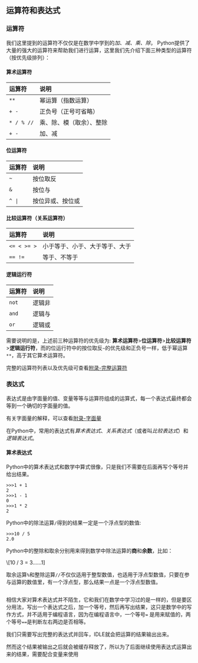 ## 运算符和表达式

### 运算符

我们这里提到的运算符不仅仅是在数学中学到的*加、减、乘、除*， Python提供了大量的强大的运算符来帮助我们进行运算，这里我们先介绍下面三种类型的运算符（按优先级排列）：

#### 算术运算符

|运算符|说明|
|:--------------------|:--------------------|
|`**`|幂运算（指数运算）|
|`+`&nbsp;&nbsp;`-`|正负号（正号可省略）|
|`*`&nbsp;&nbsp;`/`&nbsp;&nbsp;`%`&nbsp;&nbsp;`//`|乘、除、模（取余）、整除|
|`+`&nbsp;&nbsp;`-`|加、减|

#### 位运算符

<table><thead><tr><th align="left">运算符</th><th align="left">说明</th></tr></thead><tbody>
<tr><td align="left"><code>~</code></td><td align="left">按位取反</td></tr>
<tr><td align="left"><code>&amp;</code></td><td align="left">按位与</td></tr>
<tr><td align="left"><code>^</code>&nbsp;&nbsp;<code>|</code></td><td align="left">按位异或、按位或</td></tr>
</tbody></table>

#### 比较运算符（关系运算符）

|运算符|说明|
|:--------------------|:--------------------|
|`<=`&nbsp;&nbsp;`<`&nbsp;&nbsp;`>=`&nbsp;&nbsp;`>`|小于等于、小于、大于等于、大于|
|`==`&nbsp;&nbsp;`!=`|等于、不等于|

#### 逻辑运行符

|运算符|说明|
|:--------------------|:--------------------|
|`not`|逻辑非|
|`and`|逻辑与|
|`or`|逻辑或|

需要说明的是，上述前三种运算符的优先级为: **算术运算符**>**位运算符**>**比较运算符**>**逻辑运行符**，而的位运行符中的按位取反`~`的优先级和正负号一样，低于幂运算`**`，高于其它算术运算符。

完整的运算符列表以及优先级可查看[附录-完整运算符](../附录/appendix.md#完整运算符)


### 表达式

表达式是由字面量的值、变量等等与运算符组成的运算式，每一个表达式最终都会等到一个确切的字面量的值。

有关字面量的解释，可以查看[附录-字面量](../附录/appendix.md#字面量)

在Python中，常用的表达式有*算术表达式*、*关系表达式*（或者叫*比较表达式*）和*逻辑表达式*。


#### 算术表达式

Python中的算术表达式和数学中算式很像，只是我们不需要在后面再写个等号并给出结果。


```shell
>>>1 + 1
2
>>>1 - 1
0
>>>1 * 2
2
```

Python中的除法运算`/`得到的结果一定是一个浮点型的数值:
```shell
>>>10 / 5
2.0
```

Python中的整除和取余分别用来得到数学中除法运算的**商**和**余数**，比如：

\\[10 / 3 = 3......1]

取余运算`%`和整除运算`//`不仅仅适用于整型数值，也适用于浮点型数值，只要在参与运算的数值里，有一个浮点型，那么结果一点是一个浮点型数值。

```
```


相信大家对算术表达式并不陌生，它和我们在数学中学习过的是一样的，但是要区分用法，写出一个表达式之后，加一个等号，然后再写出结果，这只是数学中的写作方式，并不适用于编程语言，因为在编程语言中，一个等号`=` 是用来赋值的，两个等号`==`是判断左右两边是否相等。



我们只需要写出完整的表达式并回车，IDLE就会把运算的结果输出出来。

然而这个结果被输出之后就会被缓存释放了，所以为了后面继续使用表达式运算出来的结果，需要配合变量来使用